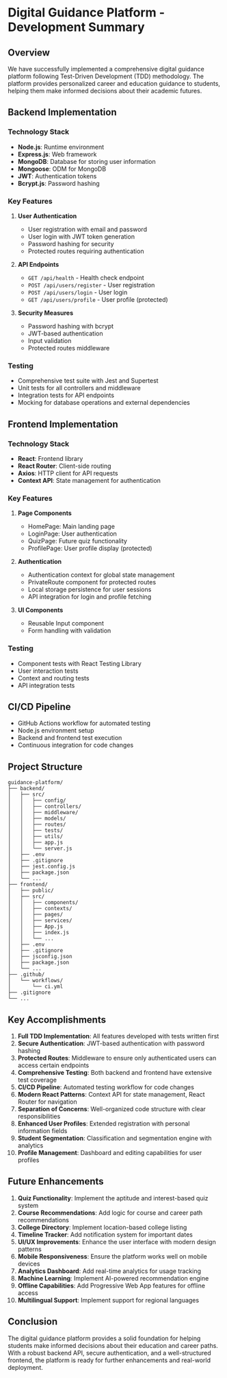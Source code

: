 # Digital Guidance Platform - Development Summary

## Overview
We have successfully implemented a comprehensive digital guidance platform following Test-Driven Development (TDD) methodology. The platform provides personalized career and education guidance to students, helping them make informed decisions about their academic futures.

## Backend Implementation

### Technology Stack
- **Node.js**: Runtime environment
- **Express.js**: Web framework
- **MongoDB**: Database for storing user information
- **Mongoose**: ODM for MongoDB
- **JWT**: Authentication tokens
- **Bcrypt.js**: Password hashing

### Key Features
1. **User Authentication**
   - User registration with email and password
   - User login with JWT token generation
   - Password hashing for security
   - Protected routes requiring authentication

2. **API Endpoints**
   - `GET /api/health` - Health check endpoint
   - `POST /api/users/register` - User registration
   - `POST /api/users/login` - User login
   - `GET /api/users/profile` - User profile (protected)

3. **Security Measures**
   - Password hashing with bcrypt
   - JWT-based authentication
   - Input validation
   - Protected routes middleware

### Testing
- Comprehensive test suite with Jest and Supertest
- Unit tests for all controllers and middleware
- Integration tests for API endpoints
- Mocking for database operations and external dependencies

## Frontend Implementation

### Technology Stack
- **React**: Frontend library
- **React Router**: Client-side routing
- **Axios**: HTTP client for API requests
- **Context API**: State management for authentication

### Key Features
1. **Page Components**
   - HomePage: Main landing page
   - LoginPage: User authentication
   - QuizPage: Future quiz functionality
   - ProfilePage: User profile display (protected)

2. **Authentication**
   - Authentication context for global state management
   - PrivateRoute component for protected routes
   - Local storage persistence for user sessions
   - API integration for login and profile fetching

3. **UI Components**
   - Reusable Input component
   - Form handling with validation

### Testing
- Component tests with React Testing Library
- User interaction tests
- Context and routing tests
- API integration tests

## CI/CD Pipeline
- GitHub Actions workflow for automated testing
- Node.js environment setup
- Backend and frontend test execution
- Continuous integration for code changes

## Project Structure
```
guidance-platform/
├── backend/
│   ├── src/
│   │   ├── config/
│   │   ├── controllers/
│   │   ├── middleware/
│   │   ├── models/
│   │   ├── routes/
│   │   ├── tests/
│   │   ├── utils/
│   │   ├── app.js
│   │   └── server.js
│   ├── .env
│   ├── .gitignore
│   ├── jest.config.js
│   ├── package.json
│   └── ...
├── frontend/
│   ├── public/
│   ├── src/
│   │   ├── components/
│   │   ├── contexts/
│   │   ├── pages/
│   │   ├── services/
│   │   ├── App.js
│   │   ├── index.js
│   │   └── ...
│   ├── .env
│   ├── .gitignore
│   ├── jsconfig.json
│   ├── package.json
│   └── ...
├── .github/
│   └── workflows/
│       └── ci.yml
├── .gitignore
└── ...
```

## Key Accomplishments
1. **Full TDD Implementation**: All features developed with tests written first
2. **Secure Authentication**: JWT-based authentication with password hashing
3. **Protected Routes**: Middleware to ensure only authenticated users can access certain endpoints
4. **Comprehensive Testing**: Both backend and frontend have extensive test coverage
5. **CI/CD Pipeline**: Automated testing workflow for code changes
6. **Modern React Patterns**: Context API for state management, React Router for navigation
7. **Separation of Concerns**: Well-organized code structure with clear responsibilities
8. **Enhanced User Profiles**: Extended registration with personal information fields
9. **Student Segmentation**: Classification and segmentation engine with analytics
10. **Profile Management**: Dashboard and editing capabilities for user profiles

## Future Enhancements
1. **Quiz Functionality**: Implement the aptitude and interest-based quiz system
2. **Course Recommendations**: Add logic for course and career path recommendations
3. **College Directory**: Implement location-based college listing
4. **Timeline Tracker**: Add notification system for important dates
5. **UI/UX Improvements**: Enhance the user interface with modern design patterns
6. **Mobile Responsiveness**: Ensure the platform works well on mobile devices
7. **Analytics Dashboard**: Add real-time analytics for usage tracking
8. **Machine Learning**: Implement AI-powered recommendation engine
9. **Offline Capabilities**: Add Progressive Web App features for offline access
10. **Multilingual Support**: Implement support for regional languages

## Conclusion
The digital guidance platform provides a solid foundation for helping students make informed decisions about their education and career paths. With a robust backend API, secure authentication, and a well-structured frontend, the platform is ready for further enhancements and real-world deployment.
